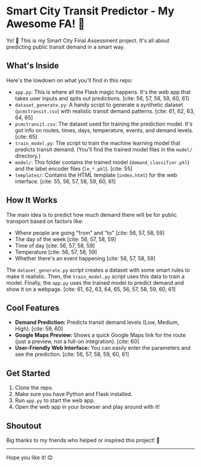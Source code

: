 # Smart City Transit Predictor - My Awesome FA! 🚌 

Yo! 👋 This is my Smart City Final Assessment project. It's all about predicting public transit demand in a smart way.

## What's Inside

Here's the lowdown on what you'll find in this repo:

* `app.py`:  This is where all the Flask magic happens. It's the web app that takes user inputs and spits out predictions. [cite: 56, 57, 58, 59, 60, 61]
* `dataset_generate.py`:  A handy script to generate a synthetic dataset (`pcmctransit.csv`) with realistic transit demand patterns. [cite: 61, 62, 63, 64, 65]
* `pcmctransit.csv`: The dataset used for training the prediction model. It's got info on routes, times, days, temperature, events, and demand levels. [cite: 65]
* `train_model.py`:  The script to train the machine learning model that predicts transit demand.  (You'll find the trained model files in the `model/` directory.)
* `model/`:  This folder contains the trained model (`demand_classifier.pkl`) and the label encoder files (`le_*.pkl`). [cite: 55]
* `templates/`:  Contains the HTML template (`index.html`) for the web interface. [cite: 55, 56, 57, 58, 59, 60, 61]

## How It Works

The main idea is to predict how much demand there will be for public transport based on factors like:

* Where people are going "from" and "to" [cite: 56, 57, 58, 59]
* The day of the week [cite: 56, 57, 58, 59]
* Time of day [cite: 56, 57, 58, 59]
* Temperature [cite: 56, 57, 58, 59]
* Whether there's an event happening [cite: 56, 57, 58, 59]

The `dataset_generate.py` script creates a dataset with some smart rules to make it realistic.  Then, the `train_model.py` script uses this data to train a model.  Finally, the `app.py` uses the trained model to predict demand and show it on a webpage. [cite: 61, 62, 63, 64, 65, 56, 57, 58, 59, 60, 61]

## Cool Features

* **Demand Prediction:** Predicts transit demand levels (Low, Medium, High). [cite: 59, 60]
* **Google Maps Preview:** Shows a quick Google Maps link for the route (just a preview, not a full-on integration). [cite: 60]
* **User-Friendly Web Interface:** You can easily enter the parameters and see the prediction. [cite: 56, 57, 58, 59, 60, 61]

## Get Started

1.  Clone the repo.
2.  Make sure you have Python and Flask installed.
3.  Run `app.py` to start the web app.
4.  Open the web app in your browser and play around with it!

##  Shoutout

Big thanks to my friends who helped or inspired this project! 🙌

---

Hope you like it!  😊
```
